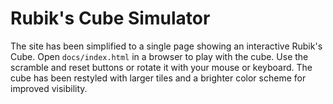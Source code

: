 # Rubik's Cube Simulator

The site has been simplified to a single page showing an interactive Rubik's Cube.
Open `docs/index.html` in a browser to play with the cube. Use the scramble and reset
buttons or rotate it with your mouse or keyboard. The cube has been restyled with
larger tiles and a brighter color scheme for improved visibility.
